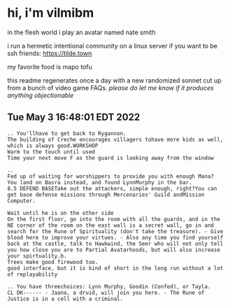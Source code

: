# hi, i'm vilmibm

in the flesh world i play an avatar named nate smith

i run a hermetic intentional community on a linux server if you want to be ssh friends: https://tilde.town

my favorite food is mapo tofu

this readme regenerates once a day with a new randomized sonnet cut up from a bunch of video game FAQs.
_please do let me know if it produces anything objectionable_

## Tue May  3 16:48:01 EDT 2022

    .. You'llhave to get back to Rygannon.
    The building of Creche encourages villagers tohave more kids as well, which is always good.WORKSHOP
    Warm to the touch until used
    Time your next move F as the guard is looking away from the window
    
    ..
    Fed up of waiting for worshippers to provide you with enough Mana?
    You land on Basra instead, and found LynnMurphy in the bar.
    8.5 DEFEND BASETake out the attackers, simple enough, right?You can get base defense missions through Mercenaries' Guild andMission Computer.
    
    Wait until he is on the other side
    On the first floor, go into the room with all the guards, and in the NE corner of the room on the east wall is a secret wall, go in and search for the Rune of Spirituality (don't take the treasure). - Give blood here to improve your virtues. - Also any time you find yourself back at the castle, talk to Hawkwind, the Seer who will not only tell you how close you are to Partial Avatarhoods, but will also increase your spirtuality.b.
    Trees make good firewood too.
    good interface, but it is kind of short in the long run without a lot of replayability
    
    .. You have threechoices: Lynn Murphy, Goodin (Confed), or Tayla.
    CL DK------ - Jaana, a druid, will join you here. - The Rune of Justice is in a cell with a criminal.
